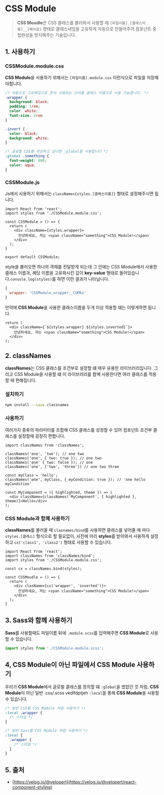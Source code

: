 # CSS Module

> **CSS Moudle**은 CSS 클래스를 불러와서 사용할 때 `[파일이름]_[클래스이름]__[해쉬값]` 향태로 클래스네임을 고유하게 자동으로 만들어주어 컴포넌트 중첩현성을 방지해주는 기술입니다.

## 1. 사용하기

### CSSModule.module.css

**CSS Module**을 사용하기 위해서는 `[파일이름].module.css` 이런식으로 파일을 저장해야합니다.

```css
/* 자동으로 고유해짐으로 흔히 사용되는 단어를 클래스 이름으로 사용 가능합니다. */
.wrapper {
  background: black;
  padding: 1rem;
  color: white;
  font-size: 2rem
}

.invert {
  color: black;
  background: white;
}

/* 글로벌 CSS를 작성하고 싶다면 :global을 사용합니다 */
:global .something {
  font-weight: 800;
  color: aqua;
}
```

### CSSModule.js

Js에서 사용하기 위해서는 `className={styles.[클래스이름]}` 형태로 설정해주시면 됩니다.

```JSX
import React from 'react';
import styles from './CSSModule.module.css';

const CSSModule = () => {
  return (
    <div className={styles.wrapper}>
      안녕하세요, 저는 <span className="something">CSS Module!</span>
    </div>
  );
}

export default CSSModule;
```

style을 불러오면 하나의 객체를 전달받게 되는데 그 안에는 CSS Module에서 사용한 클래스 이름과, 해당 이름을 고유화시킨 값이 **key-value** 형태로 들어있습니다.`console.log(styles)`를 하면 이런 결과가 나타납니다.
```javascript
{
  wrapper: 'CSSModule_wrapper__CUMkx'
}
```

만약에 **CSS Module**을 사용한 클래스이름을 두개 이상 적용할 떄는 이렇게하면 됩니다.

```JSX
return (
  <div className={`${styles.wrapper} ${styles.inverted}`}>
    안녕하세요, 저는 <span className="something">CSS Module!</span>
  </div>
);
```

## 2. classNames

**classNames**는 CSS 클래스를 조건부로 설정할 떄 매우 유용한 라이브러리입니다. 그리고 CSS Module을 사용할 떄 이 라이브러리를 함꼐 사용한다면 여러 클래스를 적용할 때 편해집니다.

### 설치하기

```bash
npm install --save classnames
```

### 사용하기

여러가지 종류의 파라미터를 조합해 CSS 클래스를 성정할 수 있어 컴포넌트 조건부 클래스를 설정할때 굉장히 편합니다.

```JSX
import classNames from 'classNames';

classNames('one', 'two'); // one two
classNames('one', { two: true }); // one two
classNames('one' { two: false }); // one
classNames('one', ['two', 'three']) // one two three

const myClass = 'hello';
classNames('one', myClass, { myCondition: true }); // 'one hello myCondition'

const MyComponent = ({ highlighted, theme }) => (
  <div className={classNames('MyComponent', { highlighted }, theme)}>Hello</div>
);
```

### CSS Module과 함꼐 사용하기

**classNames**를 불러올 때 `clasnames/bind`를 사용하면 클래스를 넣어줄 때 마다 `styles.[클래스]` 형식으로 할 필요없이, 사전에 미리 **styles**를 받아와서 사용하게 설정하고 `cx('class1', 'class2')` 형태로 사용할 수 있습니다.

```JSX
import React from 'react';
import classNames from 'classNames/bind';
import styles from './CSSModule.module.css';

const cx = classNames.bind(styles);

const CSSMoudle = () => {
  return (
    <div clasName={cx('wrapper', 'inverted')}>
      안녕하세요, 저는 <span className="something">CSS Module!</span>
    </div>
  );
}
```

## 3. Sass와 함께 사용하기

**Sass**를 사용할때도 파일이름 뒤에 `.module.scss`를 입력해주면 **CSS Module**로 사용할 수 있습니다.

```javascript
import styles from './CSSModule.module.scss';
```

## 4, CSS Module이 아닌 파일에서 CSS Module 사용하기

우리가 **CSS Module**에서 글로벌 클래스를 정의할 떄 `:global`을 썼었던 것 처럼, **CSS Module**이 아닌 일반 .css/.scss vkdlfdptjeh `:local`을 통해 **CSS Module**을 사용할 수 있습니다.

```css
/* 일반 CSS를 CSS Module 처럼 사용하기 */
:local .wrapper {
  /* 스타일 */
}
```

```scss
/* 일반 Sass를 CSS Module 처럼 사용하기 */
:local {
  .wrapper {
    /* 스타일 */
  }
}
```

## 5. 출처

- [https://velog.io/@velopert](https://velog.io/@velopert/react-component-styling)
